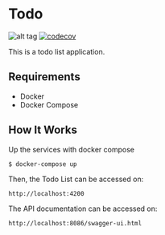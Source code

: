 # Todo

![alt tag](https://travis-ci.org/carloslimasis/todo-list.svg?branch=master)
[![codecov](https://codecov.io/gh/carloslimasis/todo-list/branch/master/graph/badge.svg)](https://codecov.io/gh/carloslimasis/todo-list)

This is a todo list application.

## Requirements

* Docker
* Docker Compose

## How It Works

Up the services with docker compose

```sh
$ docker-compose up
```

Then, the Todo List can be accessed on:

```
http://localhost:4200
```

The API documentation can be accessed on:

```
http://localhost:8086/swagger-ui.html
```
